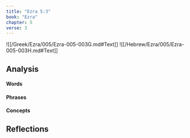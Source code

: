 ```yaml
---
title: "Ezra 5:3"
book: "Ezra"
chapter: 5
verse: 3
---
```

![[/Greek/Ezra/005/Ezra-005-003G.md#Text]]
![[/Hebrew/Ezra/005/Ezra-005-003H.md#Text]]

## Analysis

#### Words

#### Phrases

#### Concepts

## Reflections
